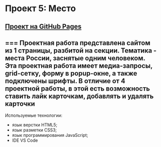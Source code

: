 # Проект 5: Место
## [Проект на GitHub Pages](https://rudolfignatyev.github.io/mesto/ "Место")
===
Проектная работа представлена сайтом из 1 страницы, разбитой на секции. Тематика - места России, заснятые одним человеком. Эта проектная работа имеет **медиа-запросы, grid-сетку, форму в popup-окне, а также подключены шрифты**. В отличие от 4 проектной работы, в этой есть возможность **ставить лайк карточкам, добавлять и удалять карточки**
---
Используемые технологии:
* язык верстки HTML5;
* язык разметки CSS3;
* язык программирования JavaScript;
* IDE VS Code
